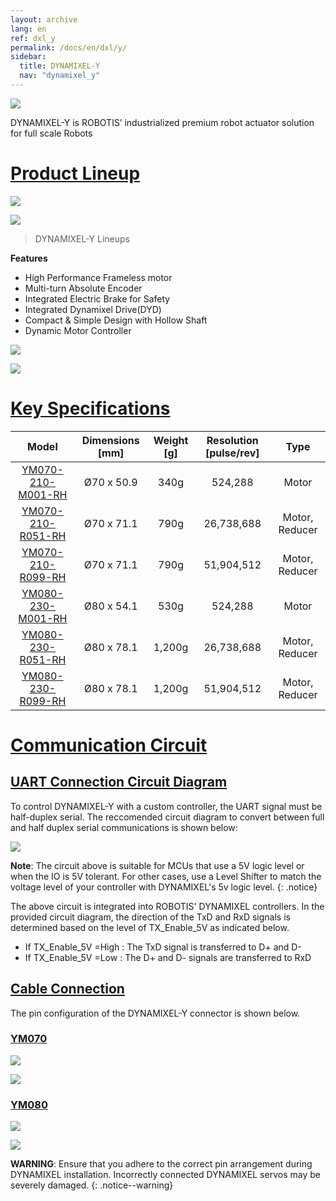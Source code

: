 ```yaml
---
layout: archive
lang: en
ref: dxl_y
permalink: /docs/en/dxl/y/
sidebar:
  title: DYNAMIXEL-Y
  nav: "dynamixel_y"
---
```


![](/assets/images/dxl/y/y_series_product.png)

DYNAMIXEL-Y is ROBOTIS’ industrialized premium robot actuator solution for full scale Robots

# [Product Lineup](#product-lineup)

![](/assets/images/dxl/y/model_numbering_en.png)

![](/assets/images/dxl/y/y_productline.png)

> DYNAMIXEL-Y Lineups

**Features**
- High Performance Frameless motor
- Multi-turn Absolute Encoder
- Integrated Electric Brake for Safety
- Integrated Dynamixel Drive(DYD)
- Compact & Simple Design with Hollow Shaft
- Dynamic Motor Controller

![](/assets/images/dxl/y/y_type.png)

![](/assets/images/dxl/y/y_exploded_view.png)

# [Key Specifications](#key-Specifications)

|     Model           |Dimensions [mm]|Weight [g]|Resolution [pulse/rev]|      Type      |
|:-------------------:|:-------------:|:--------:|:--------------------:|:--------------:|
| [YM070-210-M001-RH] | Ø70 x 50.9    | 340g     | 524,288              | Motor          |
| [YM070-210-R051-RH] | Ø70 x 71.1    | 790g     | 26,738,688           | Motor, Reducer |
| [YM070-210-R099-RH] | Ø70 x 71.1    | 790g     | 51,904,512           | Motor, Reducer |
| [YM080-230-M001-RH] | Ø80 x 54.1    | 530g     | 524,288              | Motor          |
| [YM080-230-R051-RH] | Ø80 x 78.1    | 1,200g   | 26,738,688           | Motor, Reducer |
| [YM080-230-R099-RH] | Ø80 x 78.1    | 1,200g   | 51,904,512           | Motor, Reducer |

# [Communication Circuit](#communication-circuit)

## [UART Connection Circuit Diagram](#uart-connection-circuit-diagram)

To control DYNAMIXEL-Y with a custom controller, the UART signal must be half-duplex serial. The reccomended circuit diagram to convert between full and half duplex serial communications is shown below:

![](/assets/images/dxl/y/uart_connection.PNG)

**Note**: The circuit above is suitable for MCUs that use a 5V logic level or when the IO is 5V tolerant. For other cases, use a Level Shifter to match the voltage level of your controller with DYNAMIXEL's 5v logic level. 
{: .notice}

The above circuit is integrated into ROBOTIS' DYNAMIXEL controllers. In the provided circuit diagram, the direction of the TxD and RxD signals is determined based on the level of TX_Enable_5V as indicated below.
- If TX_Enable_5V =High : The TxD signal is transferred to D+ and D-
- If TX_Enable_5V =Low : The D+ and D- signals are transferred to RxD

## [Cable Connection](#cable-connection)
The pin configuration of the DYNAMIXEL-Y connector is shown below.

### [YM070](#ym070)
![](/assets/images/dxl/y/70_connect_cable_1.png) 

![](/assets/images/dxl/y/70_connect_cable_2.png)

### [YM080](#ym080)
![](/assets/images/dxl/y/80_connect_cable_1.PNG)

![](/assets/images/dxl/y/80_connect_cable_2.PNG)

**WARNING**: Ensure that you adhere to the correct pin arrangement during DYNAMIXEL installation. Incorrectly connected DYNAMIXEL servos may be severely damaged.
{: .notice--warning}

[YM070-210-M001-RH]: /docs/en/dxl/y/ym070-210-m001-rh/
[YM070-210-R051-RH]: /docs/en/dxl/y/ym070-210-r051-rh/
[YM070-210-R099-RH]: /docs/en/dxl/y/ym070-210-r099-rh/
[YM080-230-M001-RH]: /docs/en/dxl/y/ym080-230-m001-rh/
[YM080-230-R051-RH]: /docs/en/dxl/y/ym080-230-r051-rh/
[YM080-230-R099-RH]: /docs/en/dxl/y/ym080-230-r099-rh/
